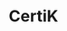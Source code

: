 ---
title: "CertiK"
position: "Software Engineer III"
category: experience
startdate: 2023-02-06 00:00
enddate: 2023-03-31 00:00
work:
hidden: true # don't count this post in blog pagination
---